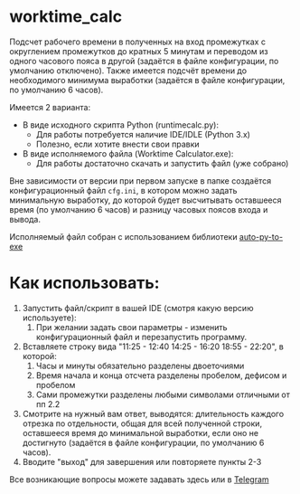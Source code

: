 # worktime_calc
Подсчет рабочего времени в полученных на вход промежутках с округлением промежутков до кратных 5 минутам и переводом из одного часового пояса в другой (задаётся в файле конфигурации, по умолчанию отключено). Также имеется подсчёт времени до необходимого минимума выработки (задаётся в файле конфигурации, по умолчанию 6 часов).

Имеется 2 варианта:
- В виде исходного скрипта Python (runtimecalc.py):
  - Для работы потребуется наличие IDE/IDLE (Python 3.x)
  - Полезно, если хотите внести свои правки
- В виде исполняемого файла (Worktime Calculator.exe):
  - Для работы достаточно скачать и запустить файл (уже собрано)

Вне зависимости от версии при первом запуске в папке  создаётся конфигурационный файл `cfg.ini`, в котором можно задать минимальную выработку, до которой будет высчитывать оставшееся время (по умолчанию 6 часов) и разницу часовых поясов входа и вывода. 

Исполняемый файл собран с использованием библиотеки [auto-py-to-exe](https://github.com/brentvollebregt/auto-py-to-exe)

# Как использовать:
1. Запустить файл/скрипт в вашей IDE (смотря какую версию используете):
   1. При желании задать свои параметры - изменить конфигурационный файл и перезапустить программу.
2. Вставляете строку вида "11:25 - 12:40 14:25 - 16:20 18:55 - 22:20", в которой:
   1. Часы и минуты обязательно разделены двоеточиями
   2. Время начала и конца отсчета разделены пробелом, дефисом и пробелом
   3. Сами промежутки разделены любыми символами отличными от пп 2.2
4. Смотрите на нужный вам ответ, выводятся: длительность каждого отрезка по отдельности, общая для всей полученной строки, оставшееся время до минимальной выработки, если оно не достигнуто (задаётся в файле конфигурации, по умолчанию 6 часов). 
5. Вводите "выход" для завершения или повторяете пункты 2-3

Все возникающие вопросы можете задавать здесь или в [Telegram](https://t.me/soraaki)